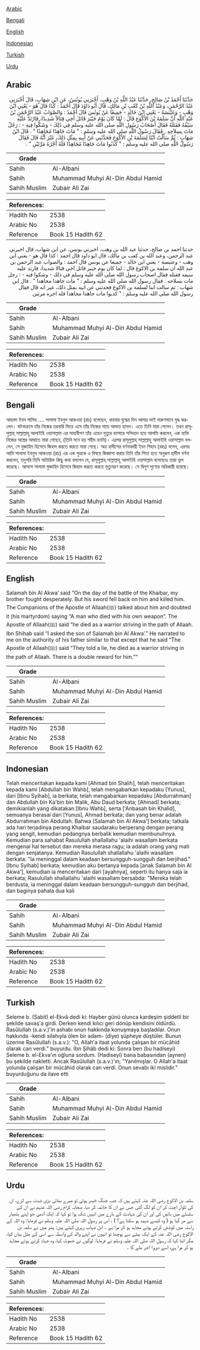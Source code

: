 [Arabic](#arabic)

[Bengali](#bengali)

[English](#english)

[Indonesian](#indonesian)

[Turkish](#turkish)

[Urdu](#urdu)

## Arabic


<div dir="rtl" lang="ar" style={{fontSize:'larger',backgroundColor:'#f8f9fa',padding:20}}>
حَدَّثَنَا أَحْمَدُ بْنُ صَالِحٍ، حَدَّثَنَا عَبْدُ اللَّهِ بْنُ وَهْبٍ، أَخْبَرَنِي يُونُسُ، عَنِ ابْنِ شِهَابٍ، قَالَ أَخْبَرَنِي عَبْدُ الرَّحْمَنِ، وَعَبْدُ اللَّهِ بْنُ كَعْبِ بْنِ مَالِكٍ، قَالَ أَبُو دَاوُدَ قَالَ أَحْمَدُ ‏:‏ كَذَا قَالَ هُوَ - يَعْنِي ابْنَ وَهْبٍ - وَعَنْبَسَةُ - يَعْنِي ابْنَ خَالِدٍ - جَمِيعًا عَنْ يُونُسَ قَالَ أَحْمَدُ ‏:‏ وَالصَّوَابُ عَبْدُ الرَّحْمَنِ بْنُ عَبْدِ اللَّهِ أَنَّ سَلَمَةَ بْنَ الأَكْوَعِ قَالَ ‏:‏ لَمَّا كَانَ يَوْمُ خَيْبَرَ قَاتَلَ أَخِي قِتَالاً شَدِيدًا، فَارْتَدَّ عَلَيْهِ سَيْفُهُ فَقَتَلَهُ فَقَالَ أَصْحَابُ رَسُولِ اللَّهِ صلى الله عليه وسلم فِي ذَلِكَ - وَشَكُّوا فِيهِ - ‏:‏ رَجُلٌ مَاتَ بِسِلاَحِهِ ‏.‏ فَقَالَ رَسُولُ اللَّهِ صلى الله عليه وسلم ‏:‏ ‏"‏ مَاتَ جَاهِدًا مُجَاهِدًا ‏"‏ ‏.‏ قَالَ ابْنُ شِهَابٍ ‏:‏ ثُمَّ سَأَلْتُ ابْنًا لِسَلَمَةَ بْنِ الأَكْوَعِ فَحَدَّثَنِي عَنْ أَبِيهِ بِمِثْلِ ذَلِكَ، غَيْرَ أَنَّهُ قَالَ فَقَالَ رَسُولُ اللَّهِ صلى الله عليه وسلم ‏:‏ ‏"‏ كَذَبُوا مَاتَ جَاهِدًا مُجَاهِدًا فَلَهُ أَجْرُهُ مَرَّتَيْنِ ‏"‏ ‏.‏
</div>
<div style={{backgroundColor:'#f8f9fa',padding:20, marginBottom: 10}}><table> <thead> <tr> <th>Grade</th> <th></th> </tr> </thead> <tbody> <tr><td>Sahih</td><td>Al-Albani</td></tr><tr><td>Sahih</td><td>Muhammad Muhyi Al-Din Abdul Hamid</td></tr><tr><td>Sahih Muslim</td><td>Zubair Ali Zai</td></tr></tbody></table><table> <thead> <tr> <th>References:</th> <th></th> </tr> </thead> <tbody><tr><td>Hadith No</td><td>2538</td></tr><tr><td>Arabic No</td><td>2538</td></tr><tr><td>Reference</td><td>Book 15 Hadith 62</td></tr></tbody></table></div>


<div dir="rtl" lang="ar" style={{fontSize:'larger',backgroundColor:'#f8f9fa',padding:20}}>
حدثنا احمد بن صالح، حدثنا عبد الله بن وهب، اخبرني يونس، عن ابن شهاب، قال اخبرني عبد الرحمن، وعبد الله بن كعب بن مالك، قال ابو داود قال احمد : كذا قال هو - يعني ابن وهب - وعنبسة - يعني ابن خالد - جميعا عن يونس قال احمد : والصواب عبد الرحمن بن عبد الله ان سلمة بن الاكوع قال : لما كان يوم خيبر قاتل اخي قتالا شديدا، فارتد عليه سيفه فقتله فقال اصحاب رسول الله صلى الله عليه وسلم في ذلك - وشكوا فيه - : رجل مات بسلاحه . فقال رسول الله صلى الله عليه وسلم : " مات جاهدا مجاهدا " . قال ابن شهاب : ثم سالت ابنا لسلمة بن الاكوع فحدثني عن ابيه بمثل ذلك، غير انه قال فقال رسول الله صلى الله عليه وسلم : " كذبوا مات جاهدا مجاهدا فله اجره مرتين
</div>
<div style={{backgroundColor:'#f8f9fa',padding:20, marginBottom: 10}}><table> <thead> <tr> <th>Grade</th> <th></th> </tr> </thead> <tbody> <tr><td>Sahih</td><td>Al-Albani</td></tr><tr><td>Sahih</td><td>Muhammad Muhyi Al-Din Abdul Hamid</td></tr><tr><td>Sahih Muslim</td><td>Zubair Ali Zai</td></tr></tbody></table><table> <thead> <tr> <th>References:</th> <th></th> </tr> </thead> <tbody><tr><td>Hadith No</td><td>2538</td></tr><tr><td>Arabic No</td><td>2538</td></tr><tr><td>Reference</td><td>Book 15 Hadith 62</td></tr></tbody></table></div>

## Bengali


<div dir="ltr" lang="bn" style={{fontSize:'larger',backgroundColor:'#f8f9fa',padding:20}}>
আহমদ ইবন সালিহ .... সালামা ইবনুল আকওয়া (রাঃ) বলেছেন, খায়বার যুদ্ধের দিন আমার ভাই দারুণভাবে যুদ্ধ করলেন। ঘটনাক্রমে তাঁর নিজের তরবারি ফিরে এসে তাঁর নিজের গায়ে আঘাত হানল। এতে তিনি মারা গেলেন। তখন রাসূলুল্লাহ্ সাল্লাল্লাহু আলাইহি ওয়াসাল্লাম এর সাহাবীগণ তাঁর এহেন মৃত্যুর ব্যাপারে সন্দিহান হয়ে আপত্তি করলেন, এক ব্যক্তি নিজের অস্ত্রের আঘাতে মারা গেছেন, (তিনি মনে হয় শহীদ হননি)। এরপর রাসূলুল্লাহ্ সাল্লাল্লাহু আলাইহি ওয়াসাল্লাম বললেন, সে মুজাহিদ হিসেবে জিহাদ করতে করতে মারা গেছে। অত্র হাদীসের বর্ণনাকারী ইবন শিহাব (রহঃ) বলেন, এরপর আমি সালামা ইবনুল আকওয়া (রাঃ) এর এক পুত্রকে এ বিষয়ে জিজ্ঞাসা করায় তিনি তাঁর পিতা হতে অনুরূপ হাদীস বর্ণনা করলেন, তদুপরি তিনি অতিরিক্ত কিছু কথা বললেন যে, রাসূলুল্লাহ্ সাল্লাল্লাহু আলাইহি ওয়াসাল্লাম বলেছেনঃ তারা ভুল করেছে। আসলে সালামা মুজাহিদ হিসেবে জিহাদ করতে করতে মৃত্যুবরণ করেছে। সে দ্বিগুণ পুণ্যের অধিকারী হয়েছে।
</div>
<div style={{backgroundColor:'#f8f9fa',padding:20, marginBottom: 10}}><table> <thead> <tr> <th>Grade</th> <th></th> </tr> </thead> <tbody> <tr><td>Sahih</td><td>Al-Albani</td></tr><tr><td>Sahih</td><td>Muhammad Muhyi Al-Din Abdul Hamid</td></tr><tr><td>Sahih Muslim</td><td>Zubair Ali Zai</td></tr></tbody></table><table> <thead> <tr> <th>References:</th> <th></th> </tr> </thead> <tbody><tr><td>Hadith No</td><td>2538</td></tr><tr><td>Arabic No</td><td>2538</td></tr><tr><td>Reference</td><td>Book 15 Hadith 62</td></tr></tbody></table></div>

## English


<div dir="ltr" lang="en" style={{fontSize:'larger',backgroundColor:'#f8f9fa',padding:20}}>
Salamah bin Al Akwa’ said “On the day of the battle of the Khaibar, my brother fought desperately. But his sword fell back on him and killed him. The Companions of the Apostle of Allaah(ﷺ) talked about him and doubted it (his martyrdom) saying “A man who died with his own weapon”. The Apostle of Allaah(ﷺ) said “he died as a warrior striving in the path of Allaah. Ibn Shihab said “I asked the son of Salamah bin Al Akwa’.” He narrated to me on the authority of his father similar to that except that he said “The Apostle of Allaah(ﷺ) said “They told a lie, he died as a warrior striving in the path of Allaah. There is a double reward for him.””
</div>
<div style={{backgroundColor:'#f8f9fa',padding:20, marginBottom: 10}}><table> <thead> <tr> <th>Grade</th> <th></th> </tr> </thead> <tbody> <tr><td>Sahih</td><td>Al-Albani</td></tr><tr><td>Sahih</td><td>Muhammad Muhyi Al-Din Abdul Hamid</td></tr><tr><td>Sahih Muslim</td><td>Zubair Ali Zai</td></tr></tbody></table><table> <thead> <tr> <th>References:</th> <th></th> </tr> </thead> <tbody><tr><td>Hadith No</td><td>2538</td></tr><tr><td>Arabic No</td><td>2538</td></tr><tr><td>Reference</td><td>Book 15 Hadith 62</td></tr></tbody></table></div>

## Indonesian


<div dir="ltr" lang="id" style={{fontSize:'larger',backgroundColor:'#f8f9fa',padding:20}}>
Telah menceritakan kepada kami [Ahmad bin Shalih], telah menceritakan kepada kami [Abdullah bin Wahb], telah mengabarkan kepadaku [Yunus], dari [Ibnu Syihab], ia berkata; telah mengabarkan kepadaku [Abdurrahman] dan Abdullah bin Ka'bin bin Malik, Abu Daud berkata; [Ahmad] berkata; demikianlah yang dikatakan [Ibnu Wahb], serta ['Anbasah bin Khalid], semuanya berasal dari [Yunus], Ahmad berkata; dan yang benar adalah Abdurrahman bin Abdullah. Bahwa [Salamah bin Al Akwa'] berkata; tatkala ada hari terjadinya perang Khaibar saudaraku berperang dengan perang yang sengit, kemudian pedangnya berbalik kemudian membunuhnya. Kemudian para sahabat Rasulullah shallallahu 'alaihi wasallam berkata mengenai hal tersebut dan mereka merasa ragu; ia adalah orang yang mati dengan senjatanya. Kemudian Rasulullah shallallahu 'alaihi wasallam berkata: "Ia meninggal dalam keadaan bersungguh-sungguh dan berjihad." [Ibnu Syihab] berkata; kemudian aku bertanya kepada [anak Salamah bin Al Akwa'], kemudian ia menceritakan dari [ayahnya], seperti itu hanya saja ia berkata; Rasulullah shallallahu 'alaihi wasallam bersabda: "Mereka telah berdusta, ia meninggal dalam keadaan bersungguh-sungguh dan berjihad, dan baginya pahala dua kali
</div>
<div style={{backgroundColor:'#f8f9fa',padding:20, marginBottom: 10}}><table> <thead> <tr> <th>Grade</th> <th></th> </tr> </thead> <tbody> <tr><td>Sahih</td><td>Al-Albani</td></tr><tr><td>Sahih</td><td>Muhammad Muhyi Al-Din Abdul Hamid</td></tr><tr><td>Sahih Muslim</td><td>Zubair Ali Zai</td></tr></tbody></table><table> <thead> <tr> <th>References:</th> <th></th> </tr> </thead> <tbody><tr><td>Hadith No</td><td>2538</td></tr><tr><td>Arabic No</td><td>2538</td></tr><tr><td>Reference</td><td>Book 15 Hadith 62</td></tr></tbody></table></div>

## Turkish


<div dir="ltr" lang="tr" style={{fontSize:'larger',backgroundColor:'#f8f9fa',padding:20}}>
Seleme b. (Sabit) el-Ekvâ dedi ki: Hayber günü olunca kardeşim şiddetli bir şekilde savaş'a girdi. Derken kendi kılıcı geri dönüp kendisini öldürdü. Rasûlullah (s.a.v.)'in ashabı onun hakkında konuşmaya başladılar. Onun hakkında -kendi silahıyla ölen bir adam- (diye) şüpheye düştüler. Bunun üzerine Rasûlullah (s.a.v.): "O, Allah'a itaat yolunda çalışan bir mücâhid olarak can verdi." buyurdu. İbn Şihâb dedi ki: Sonra ben (bu hadiseyi) Seleme b. el-Ekva'ın oğluna sordum. (Hadiseyi) bana babasından (aynen) bu şekilde nakletti. Ancak Rasûlullah (s.a.v.)'ın; "Yanılmışlar. O Allah'a itaat yolunda çalışan bir mücâhid olarak can verdi. Onun sevabı iki mislidir." buyurduğunu da ilave etti
</div>
<div style={{backgroundColor:'#f8f9fa',padding:20, marginBottom: 10}}><table> <thead> <tr> <th>Grade</th> <th></th> </tr> </thead> <tbody> <tr><td>Sahih</td><td>Al-Albani</td></tr><tr><td>Sahih</td><td>Muhammad Muhyi Al-Din Abdul Hamid</td></tr><tr><td>Sahih Muslim</td><td>Zubair Ali Zai</td></tr></tbody></table><table> <thead> <tr> <th>References:</th> <th></th> </tr> </thead> <tbody><tr><td>Hadith No</td><td>2538</td></tr><tr><td>Arabic No</td><td>2538</td></tr><tr><td>Reference</td><td>Book 15 Hadith 62</td></tr></tbody></table></div>

## Urdu


<div dir="rtl" lang="ur" style={{fontSize:'larger',backgroundColor:'#f8f9fa',padding:20}}>
سلمہ بن الاکوع رضی اللہ عنہ کہتے ہیں کہ جب جنگ خیبر ہوئی تو میرے بھائی بڑی شدت سے لڑے، ان کی تلوار اچٹ کر ان کو لگ گئی جس نے ان کا خاتمہ کر دیا، صحابہ کرام رضی اللہ عنہم نے ان کے سلسلے میں باتیں کی اور ان کی شہادت کے بارے میں انہیں شک ہوا تو کہا کہ ایک آدمی جو اپنے ہتھیار سے مر گیا ہو ( وہ کیسے شہید ہو سکتا ہے؟ ) ، اس پر رسول اللہ صلی اللہ علیہ وسلم نے فرمایا: وہ اللہ کے راستہ میں کوشش کرتے ہوئے مجاہد ہو کر مرا ہے ۔ ابن شہاب زہری کہتے ہیں: پھر میں نے سلمہ بن الاکوع رضی اللہ عنہ کے ایک بیٹے سے پوچھا تو انہوں نے اپنے والد کے واسطہ سے اسی کے مثل بیان کیا، مگر اتنا کہا کہ رسول اللہ صلی اللہ علیہ وسلم نے فرمایا: لوگوں نے جھوٹ کہا، وہ جہاد کرتے ہوئے مجاہد ہو کر مرا ہے، اسے دوہرا اجر ملے گا ۔
</div>
<div style={{backgroundColor:'#f8f9fa',padding:20, marginBottom: 10}}><table> <thead> <tr> <th>Grade</th> <th></th> </tr> </thead> <tbody> <tr><td>Sahih</td><td>Al-Albani</td></tr><tr><td>Sahih</td><td>Muhammad Muhyi Al-Din Abdul Hamid</td></tr><tr><td>Sahih Muslim</td><td>Zubair Ali Zai</td></tr></tbody></table><table> <thead> <tr> <th>References:</th> <th></th> </tr> </thead> <tbody><tr><td>Hadith No</td><td>2538</td></tr><tr><td>Arabic No</td><td>2538</td></tr><tr><td>Reference</td><td>Book 15 Hadith 62</td></tr></tbody></table></div>